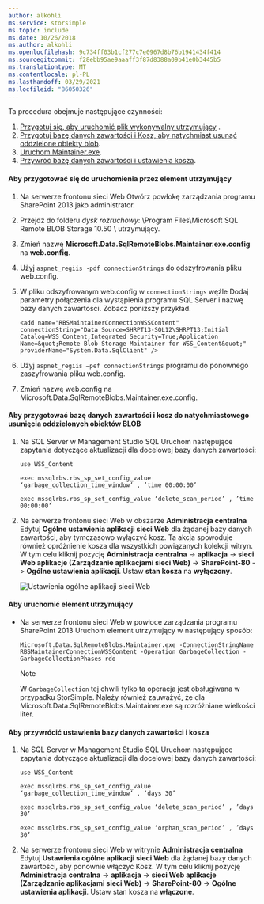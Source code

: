 ```yaml
---
author: alkohli
ms.service: storsimple
ms.topic: include
ms.date: 10/26/2018
ms.author: alkohli
ms.openlocfilehash: 9c734ff03b1cf277c7e0967d8b76b1941434f414
ms.sourcegitcommit: f28ebb95ae9aaaff3f87d8388a09b41e0b3445b5
ms.translationtype: MT
ms.contentlocale: pl-PL
ms.lasthandoff: 03/29/2021
ms.locfileid: "86050326"
---
```

Ta procedura obejmuje następujące czynności:

1. [Przygotuj się, aby uruchomić plik wykonywalny utrzymujący](#to-prepare-to-run-the-maintainer) .
2. [Przygotuj bazę danych zawartości i Kosz, aby natychmiast usunąć oddzielone obiekty blob](#to-prepare-the-content-database-and-recycle-bin-to-immediately-delete-orphaned-blobs).
3. [Uruchom Maintainer.exe](#to-run-the-maintainer).
4. [Przywróć bazę danych zawartości i ustawienia kosza](#to-revert-the-content-database-and-recycle-bin-settings).

#### <a name="to-prepare-to-run-the-maintainer"></a>Aby przygotować się do uruchomienia przez element utrzymujący
1. Na serwerze frontonu sieci Web Otwórz powłokę zarządzania programu SharePoint 2013 jako administrator.
2. Przejdź do folderu *dysk rozruchowy*: \Program Files\Microsoft SQL Remote BLOB Storage 10.50 \ utrzymujący\.
3. Zmień nazwę **Microsoft.Data.SqlRemoteBlobs.Maintainer.exe.config** na **web.config**.
4. Użyj `aspnet_regiis -pdf connectionStrings` do odszyfrowania pliku web.config.
5. W pliku odszyfrowanym web.config w `connectionStrings` węźle Dodaj parametry połączenia dla wystąpienia programu SQL Server i nazwę bazy danych zawartości. Zobacz poniższy przykład.
   
    `<add name="RBSMaintainerConnectionWSSContent" connectionString="Data Source=SHRPT13-SQL12\SHRPT13;Initial Catalog=WSS_Content;Integrated Security=True;Application Name=&quot;Remote Blob Storage Maintainer for WSS_Content&quot;" providerName="System.Data.SqlClient" />`
6. Użyj `aspnet_regiis –pef connectionStrings` programu do ponownego zaszyfrowania pliku web.config. 
7. Zmień nazwę web.config na Microsoft.Data.SqlRemoteBlobs.Maintainer.exe.config. 

#### <a name="to-prepare-the-content-database-and-recycle-bin-to-immediately-delete-orphaned-blobs"></a>Aby przygotować bazę danych zawartości i kosz do natychmiastowego usunięcia oddzielonych obiektów BLOB
1. Na SQL Server w Management Studio SQL Uruchom następujące zapytania dotyczące aktualizacji dla docelowej bazy danych zawartości: 

    `use WSS_Content`

    `exec mssqlrbs.rbs_sp_set_config_value ‘garbage_collection_time_window’ , ’time 00:00:00’`

    `exec mssqlrbs.rbs_sp_set_config_value ‘delete_scan_period’ , ’time 00:00:00’`

2. Na serwerze frontonu sieci Web w obszarze **Administracja centralna** Edytuj **Ogólne ustawienia aplikacji sieci Web** dla żądanej bazy danych zawartości, aby tymczasowo wyłączyć kosz. Ta akcja spowoduje również opróżnienie kosza dla wszystkich powiązanych kolekcji witryn. W tym celu kliknij pozycję **Administracja centralna**  ->  **aplikacja**  ->  **sieci Web aplikacje (Zarządzanie aplikacjami sieci Web)**  ->  **SharePoint-80**  ->  **Ogólne ustawienia aplikacji**. Ustaw **stan kosza** na **wyłączony**.
   
    ![Ustawienia ogólne aplikacji sieci Web](./media/storsimple-sharepoint-adapter-garbage-collection/HCS_WebApplicationGeneralSettings-include.png)

#### <a name="to-run-the-maintainer"></a>Aby uruchomić element utrzymujący
* Na serwerze frontonu sieci Web w powłoce zarządzania programu SharePoint 2013 Uruchom element utrzymujący w następujący sposób:
  
    `Microsoft.Data.SqlRemoteBlobs.Maintainer.exe -ConnectionStringName RBSMaintainerConnectionWSSContent -Operation GarbageCollection -GarbageCollectionPhases rdo`
  
  > [!NOTE]
  > W `GarbageCollection` tej chwili tylko ta operacja jest obsługiwana w przypadku StorSimple. Należy również zauważyć, że dla Microsoft.Data.SqlRemoteBlobs.Maintainer.exe są rozróżniane wielkości liter. 
  > 
  > 

#### <a name="to-revert-the-content-database-and-recycle-bin-settings"></a>Aby przywrócić ustawienia bazy danych zawartości i kosza
1. Na SQL Server w Management Studio SQL Uruchom następujące zapytania dotyczące aktualizacji dla docelowej bazy danych zawartości:
   
      `use WSS_Content`
   
      `exec mssqlrbs.rbs_sp_set_config_value ‘garbage_collection_time_window’ , ‘days 30’`
   
      `exec mssqlrbs.rbs_sp_set_config_value ‘delete_scan_period’ , ’days 30’`
   
      `exec mssqlrbs.rbs_sp_set_config_value ‘orphan_scan_period’ , ’days 30’`
2. Na serwerze frontonu sieci Web w witrynie **Administracja centralna** Edytuj **Ustawienia ogólne aplikacji sieci Web** dla żądanej bazy danych zawartości, aby ponownie włączyć Kosz. W tym celu kliknij pozycję **Administracja centralna**  ->  **aplikacja**  ->  **sieci Web aplikacje (Zarządzanie aplikacjami sieci Web)**  ->  **SharePoint-80**  ->  **Ogólne ustawienia aplikacji**. Ustaw stan kosza na **włączone**.

